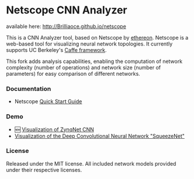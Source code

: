 # Netscope CNN Analyzer

available here: http://Brilliaoce.github.io/netscope

This is a CNN Analyzer tool, based on Netscope by [ethereon](https://github.com/ethereon).
Netscope is a web-based tool for visualizing neural network topologies. It currently supports UC Berkeley's [Caffe framework](https://github.com/bvlc/caffe).

This fork adds analysis capabilities, enabling the computation of network complexity (number of operations) and network size (number of parameters) for easy comparison of different networks.

### Documentation
- Netscope [Quick Start Guide](http://tiagoshibata.github.io/netscope/quickstart.html)

### Demo
- :new: [Visualization of ZynqNet CNN](http://tiagoshibata.github.io/netscope/#/preset/zynqnet)
- [Visualization of the Deep Convolutional Neural Network "SqueezeNet"](http://tiagoshibata.github.io/netscope/#/preset/squeezenet)

### License

Released under the MIT license.
All included network models provided under their respective licenses.
